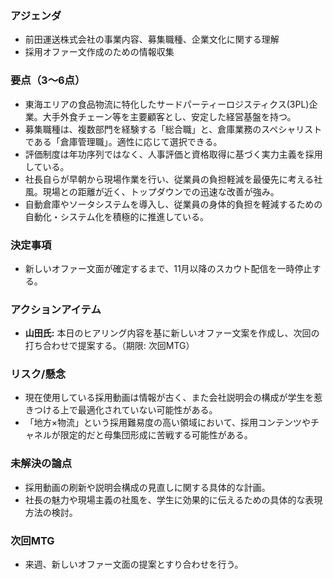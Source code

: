 ### アジェンダ
- 前田運送株式会社の事業内容、募集職種、企業文化に関する理解
- 採用オファー文作成のための情報収集

### 要点（3〜6点）
- 東海エリアの食品物流に特化したサードパーティーロジスティクス(3PL)企業。大手外食チェーン等を主要顧客とし、安定した経営基盤を持つ。
- 募集職種は、複数部門を経験する「総合職」と、倉庫業務のスペシャリストである「倉庫管理職」。適性に応じて選択できる。
- 評価制度は年功序列ではなく、人事評価と資格取得に基づく実力主義を採用している。
- 社長自らが早朝から現場作業を行い、従業員の負担軽減を最優先に考える社風。現場との距離が近く、トップダウンでの迅速な改善が強み。
- 自動倉庫やソータシステムを導入し、従業員の身体的負担を軽減するための自動化・システム化を積極的に推進している。

### 決定事項
- 新しいオファー文面が確定するまで、11月以降のスカウト配信を一時停止する。

### アクションアイテム
- **山田氏:** 本日のヒアリング内容を基に新しいオファー文案を作成し、次回の打ち合わせで提案する。（期限: 次回MTG）

### リスク/懸念
- 現在使用している採用動画は情報が古く、また会社説明会の構成が学生を惹きつける上で最適化されていない可能性がある。
- 「地方×物流」という採用難易度の高い領域において、採用コンテンツやチャネルが限定的だと母集団形成に苦戦する可能性がある。

### 未解決の論点
- 採用動画の刷新や説明会構成の見直しに関する具体的な計画。
- 社長の魅力や現場主義の社風を、学生に効果的に伝えるための具体的な表現方法の検討。

### 次回MTG
- 来週、新しいオファー文面の提案とすり合わせを行う。